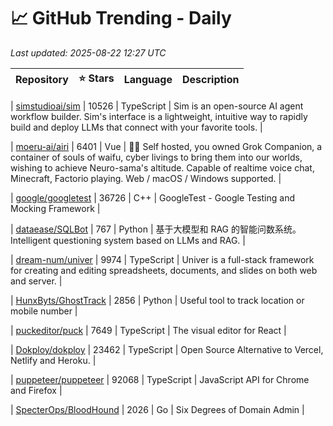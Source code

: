 # 📈 GitHub Trending - Daily

_Last updated: 2025-08-22 12:27 UTC_

| Repository | ⭐ Stars | Language | Description |
|------------|--------:|----------|-------------|

| [simstudioai/sim](https://github.com/simstudioai/sim) | 10526 | TypeScript | Sim is an open-source AI agent workflow builder. Sim's interface is a lightweight, intuitive way to rapidly build and deploy LLMs that connect with your favorite tools. |

| [moeru-ai/airi](https://github.com/moeru-ai/airi) | 6401 | Vue | 💖🧸 Self hosted, you owned Grok Companion, a container of souls of waifu, cyber livings to bring them into our worlds, wishing to achieve Neuro-sama's altitude. Capable of realtime voice chat, Minecraft, Factorio playing. Web / macOS / Windows supported. |

| [google/googletest](https://github.com/google/googletest) | 36726 | C++ | GoogleTest - Google Testing and Mocking Framework |

| [dataease/SQLBot](https://github.com/dataease/SQLBot) | 767 | Python | 基于大模型和 RAG 的智能问数系统。Intelligent questioning system based on LLMs and RAG. |

| [dream-num/univer](https://github.com/dream-num/univer) | 9974 | TypeScript | Univer is a full-stack framework for creating and editing spreadsheets, documents, and slides on both web and server. |

| [HunxByts/GhostTrack](https://github.com/HunxByts/GhostTrack) | 2856 | Python | Useful tool to track location or mobile number |

| [puckeditor/puck](https://github.com/puckeditor/puck) | 7649 | TypeScript | The visual editor for React |

| [Dokploy/dokploy](https://github.com/Dokploy/dokploy) | 23462 | TypeScript | Open Source Alternative to Vercel, Netlify and Heroku. |

| [puppeteer/puppeteer](https://github.com/puppeteer/puppeteer) | 92068 | TypeScript | JavaScript API for Chrome and Firefox |

| [SpecterOps/BloodHound](https://github.com/SpecterOps/BloodHound) | 2026 | Go | Six Degrees of Domain Admin |
